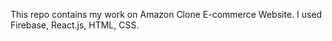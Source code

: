 This repo contains my work on Amazon Clone E-commerce Website. I used Firebase, React.js, HTML, CSS.
